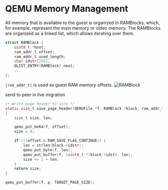 # QEMU Memory Management

All memory that is available to the guest is organized in RAMBlocks, which, for example, represent the main memory or video memory. The RAMBlocks are organized as a linked list, which allows iterating over them.
```C
struct RAMBlock {
    uint8_t *host;
    ram_addr_t offset;
    ram_addr_t used_length;
    char idstr[256];
    QLIST_ENTRY(RAMBlock) next;
    ...
};
```
`|ram_addr_t|` is used as guest RAM memory offsets.
![RAMBlock](https://github.com/wangchenghku/qemu/blob/master/docs/ramblock.png)

send to peer in live migration
```C
/* Write page header to wire */
static size_t save_page_header(QEMUFile *f, RAMBlock *block, ram_addr_t offset)
{
    size_t size, len;

    qemu_put_be64(f, offset);
    size = 8;

    if (!(offset & RAM_SAVE_FLAG_CONTINUE)) {
        len = strlen(block->idstr);
        qemu_put_byte(f, len);
        qemu_put_buffer(f, (uint8_t *)block->idstr, len);
        size += 1 + len;
    }
    return size;
}

qemu_put_buffer(f, p, TARGET_PAGE_SIZE);

```
